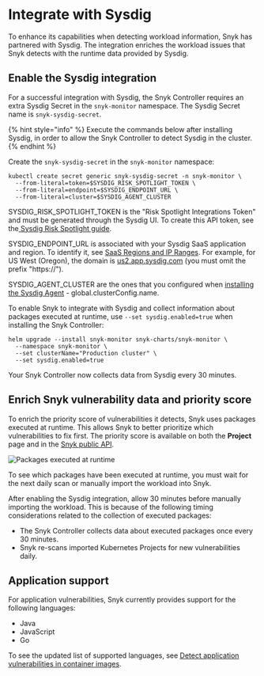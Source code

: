 # Integrate with Sysdig

To enhance its capabilities when detecting workload information, Snyk has partnered with Sysdig. The integration enriches the workload issues that Snyk detects with the runtime data provided by Sysdig.

## Enable the Sysdig integration

For a successful integration with Sysdig, the Snyk Controller requires an extra Sysdig Secret in the `snyk-monitor` namespace. The Sysdig Secret name is `snyk-sysdig-secret`.

{% hint style="info" %}
Execute the commands below after installing Sysdig, in order to allow the Snyk Controller to detect Sysdig in the cluster.
{% endhint %}

Create the `snyk-sysdig-secret` in the `snyk-monitor` namespace:

```
kubectl create secret generic snyk-sysdig-secret -n snyk-monitor \
  --from-literal=token=$SYSDIG_RISK_SPOTLIGHT_TOKEN \
  --from-literal=endpoint=$SYSDIG_ENDPOINT_URL \
  --from-literal=cluster=$SYSDIG_AGENT_CLUSTER
```

SYSDIG\_RISK\_SPOTLIGHT\_TOKEN is the "Risk Spotlight Integrations Token" and must be generated through the Sysdig UI. To create this API token, see the[ Sysdig Risk Spotlight guide](https://docs.sysdig.com/en/docs/sysdig-secure/integrations-for-sysdig-secure/risk-spotlight-integrations/#generate-a-token-for-the-integration).

SYSDIG\_ENDPOINT\_URL is associated with your Sysdig SaaS application and region. To identify it, see [SaaS Regions and IP Ranges](https://docs.sysdig.com/en/docs/administration/saas-regions-and-ip-ranges). For example, for US West (Oregon), the domain is [us2.app.sysdig.com](https://us2.app.sysdig.com/) (you must omit the prefix "https://").

SYSDIG\_AGENT\_CLUSTER are the ones that you configured when [installing the Sysdig Agent](https://docs.sysdig.com/en/docs/installation/sysdig-secure/install-agent-components/kubernetes/#parameter-definitions) - global.clusterConfig.name.

To enable Snyk to integrate with Sysdig and collect information about packages executed at runtime, use `--set sysdig.enabled=true` when installing the Snyk Controller:

```
helm upgrade --install snyk-monitor snyk-charts/snyk-monitor \
  --namespace snyk-monitor \
  --set clusterName="Production cluster" \
  --set sysdig.enabled=true
```

Your Snyk Controller now collects data from Sysdig every 30 minutes.&#x20;

## Enrich Snyk vulnerability data and priority score

To enrich the priority score of vulnerabilities it detects, Snyk uses packages executed at runtime.  This allows Snyk to better prioritize which vulnerabilities to fix first. The priority score is available on both the **Project** page and in the [Snyk public API](https://snyk.docs.apiary.io/#reference/projects/aggregated-project-issues/list-all-aggregated-issues).

![Packages executed at runtime](<../../../.gitbook/assets/image (113) (1) (2) (1) (1) (2) (1) (1) (1).png>)

To see which packages have been executed at runtime, you must wait for the next daily scan or manually import the workload into Snyk.

After enabling the Sysdig integration, allow 30 minutes before manually importing the workload. This is because of the following timing considerations related to the collection of executed packages:

* The Snyk Controller collects data about executed packages once every 30 minutes.
* Snyk re-scans imported Kubernetes Projects for new vulnerabilities daily.

## Application support

For application vulnerabilities, Snyk currently provides support for the following languages:

* Java
* JavaScript
* Go

To see the updated list of supported languages, see [Detect application vulnerabilities in container images](../use-snyk-container/detect-application-vulnerabilities-in-container-images.md).
